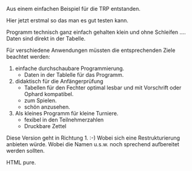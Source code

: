 Aus einem einfachen Beispiel für die TRP entstanden. 

Hier jetzt erstmal so das man es gut testen kann.

Programm technisch ganz einfach gehalten klein und ohne Schleifen .... Daten sind direkt in der Tabelle.

Für verschiedene Anwendungen müssten die entsprechenden Ziele beachtet werden:
1. einfache durchschaubare Programmierung. 
   * Daten in der Tablelle für das Programm.
2. didaktisch für die Anfängerprüfung
   * Tabellen für den Fechter optimal lesbar und mit Vorschrift oder Ophard kompatibel.
   * zum Spielen. 
   * schön anzusehen.
3. Als kleines Programm für kleine Turniere. 
   * fexibel in den Teilnehmerzahlen 
   * Druckbare Zettel

Diese Version geht in Richtung 1. :-) Wobei sich eine Restrukturierung anbieten würde. 
Wobei die Namen u.s.w. noch sprechend aufbereitet werden sollten.

HTML pure. 
